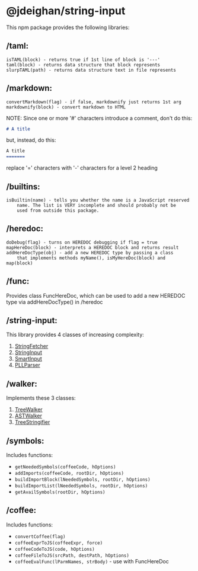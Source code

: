 @jdeighan/string-input
=================

This npm package provides the following libraries:

/taml:
------

	isTAML(block) - returns true if 1st line of block is '---'
	taml(block) - returns data structure that block represents
	slurpTAML(path) - returns data structure text in file represents

/markdown:
----------

	convertMarkdown(flag) - if false, markdownify just returns 1st arg
	markdownify(block) - convert markdown to HTML

NOTE: Since one or more '#' characters introduce a comment, don't do this:

```markdown
# A title
```

but, instead, do this:

```markdown
A title
=======
```

replace '=' characters with '-' characters for a level 2 heading

/builtins:
----------

	isBuiltin(name) - tells you whether the name is a JavaScript reserved
		name. The list is VERY incomplete and should probably not be
		used from outside this package.

/heredoc:
---------

	doDebug(flag) - turns on HEREDOC debugging if flag = true
	mapHereDoc(block) - interprets a HEREDOC block and returns result
	addHereDocType(obj) - add a new HEREDOC type by passing a class
		that implements methods myName(), isMyHereDoc(block) and map(block)

/func:
------

Provides class FuncHereDoc, which can be used to add a new HEREDOC
type via addHereDocType() in /heredoc

/string-input:
--------------

This library provides 4 classes of increasing complexity:

1. [StringFetcher](./StringFetcher.md)
2. [StringInput](./StringInput.md)
3. [SmartInput](./SmartInput.md)
4. [PLLParser](./PLLParser.md)

/walker:
--------

Implements these 3 classes:

1. [TreeWalker](./TreeWalker.md)
2. [ASTWalker](./ASTWalker.md)
3. [TreeStringifier](./TreeStringifier.md)

/symbols:
---------

Includes functions:

- `getNeededSymbols(coffeeCode, hOptions)`
- `addImports(coffeeCode, rootDir, hOptions)`
- `buildImportBlock(lNeededSymbols, rootDir, hOptions)`
- `buildImportList(lNeededSymbols, rootDir, hOptions)`
- `getAvailSymbols(rootDir, hOptions)`

/coffee:
--------

Includes functions:

- `convertCoffee(flag)`
- `coffeeExprToJS(coffeeExpr, force)`
- `coffeeCodeToJS(code, hOptions)`
- `coffeeFileToJS(srcPath, destPath, hOptions)`
- `coffeeEvalFunc(lParmNames, strBody)` - use with FuncHereDoc
